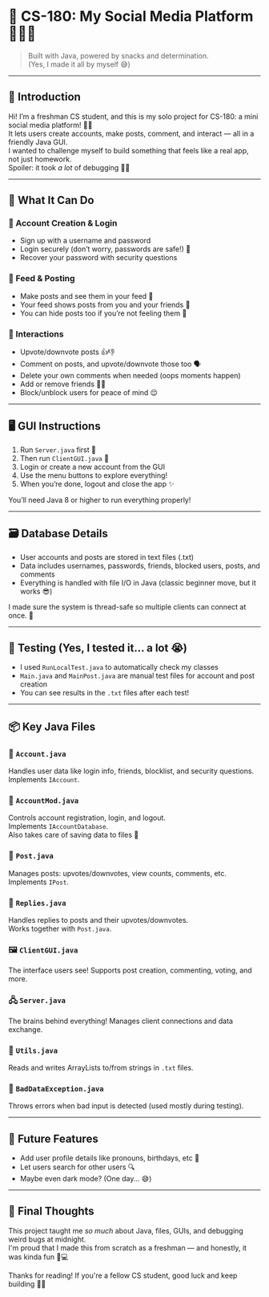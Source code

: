 # 💬 CS-180: My Social Media Platform 👩‍💻🌈

> Built with Java, powered by snacks and determination.  
> (Yes, I made it all by myself 😅)

---

## 🌟 Introduction

Hi! I’m a freshman CS student, and this is my solo project for CS-180: a mini social media platform! 📱✨  
It lets users create accounts, make posts, comment, and interact — all in a friendly Java GUI.  
I wanted to challenge myself to build something that feels like a real app, not just homework.  
Spoiler: it took *a lot* of debugging 😵‍💫

---

## 🔑 What It Can Do

### 👤 Account Creation & Login

- Sign up with a username and password  
- Login securely (don’t worry, passwords are safe!) 🔐  
- Recover your password with security questions

### 📰 Feed & Posting

- Make posts and see them in your feed 📝  
- Your feed shows posts from you and your friends 💬  
- You can hide posts too if you’re not feeling them 🙈

### 💬 Interactions

- Upvote/downvote posts 👍👎  
- Comment on posts, and upvote/downvote those too 🗣️  
- Delete your own comments when needed (oops moments happen)  
- Add or remove friends 👯‍♀️  
- Block/unblock users for peace of mind 😌

---

## 🖥️ GUI Instructions

1. Run `Server.java` first 🧠  
2. Then run `ClientGUI.java` 🎨  
3. Login or create a new account from the GUI  
4. Use the menu buttons to explore everything!  
5. When you’re done, logout and close the app ✨

You’ll need Java 8 or higher to run everything properly!

---

## 🗃️ Database Details

- User accounts and posts are stored in text files (.txt)  
- Data includes usernames, passwords, friends, blocked users, posts, and comments  
- Everything is handled with file I/O in Java (classic beginner move, but it works 😎)

I made sure the system is thread-safe so multiple clients can connect at once. 🔄

---

## 🧪 Testing (Yes, I tested it... a lot 😭)

- I used `RunLocalTest.java` to automatically check my classes  
- `Main.java` and `MainPost.java` are manual test files for account and post creation  
- You can see results in the `.txt` files after each test!

---

## 📦 Key Java Files

### 🧾 `Account.java`  
Handles user data like login info, friends, blocklist, and security questions.  
Implements `IAccount`.

### 💾 `AccountMod.java`  
Controls account registration, login, and logout.  
Implements `IAccountDatabase`.  
Also takes care of saving data to files 📁

### 📝 `Post.java`  
Manages posts: upvotes/downvotes, view counts, comments, etc.  
Implements `IPost`.

### 💬 `Replies.java`  
Handles replies to posts and their upvotes/downvotes.  
Works together with `Post.java`.

### 🖼️ `ClientGUI.java`  
The interface users see! Supports post creation, commenting, voting, and more.

### 🖧 `Server.java`  
The brains behind everything! Manages client connections and data exchange.

### 🧰 `Utils.java`  
Reads and writes ArrayLists to/from strings in `.txt` files.

### 🚫 `BadDataException.java`  
Throws errors when bad input is detected (used mostly during testing).

---

## 🎁 Future Features

- Add user profile details like pronouns, birthdays, etc 🎂  
- Let users search for other users 🔍  
- Maybe even dark mode? (One day... 😅)

---

## 🧡 Final Thoughts

This project taught me *so much* about Java, files, GUIs, and debugging weird bugs at midnight.  
I'm proud that I made this from scratch as a freshman — and honestly, it was kinda fun 🧋💻

Thanks for reading! If you're a fellow CS student, good luck and keep building 💪🎉

